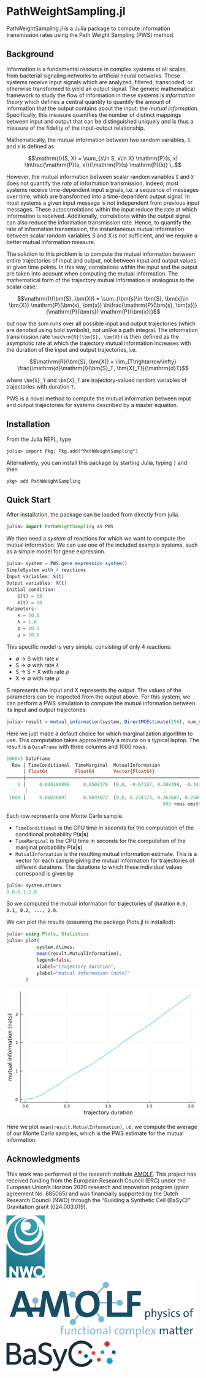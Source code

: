 # PathWeightSampling.jl

PathWeightSampling.jl is a Julia package to compute information transmission rates using the Path Weight Sampling (PWS) method.

## Background

Information is a fundamental resource in complex systems at all scales, from bacterial signaling networks to artificial neural networks. 
These systems receive input signals which are analyzed, filtered, transcoded, or otherwise transformed to yield an output signal.
The generic mathematical framework to study the flow of information in these systems is *information theory* which defines a central quantity to quantify the amount of information that the output contains about the input: the *mutual information*. Specifically, this measure quantifies the number of distinct mappings between input and output that can be distinguished uniquely and is thus a measure of the fidelity of the input-output relationship.

Mathematically, the mutual information between two random variables, ``S`` and ``X`` is defined as

```math
\mathrm{I}(S, X) = \sum_{s\in S, x\in X} \mathrm{P}(s, x) \ln\frac{\mathrm{P}(s, x)}{\mathrm{P}(s) \mathrm{P}(x)} \,.
```

However, the mutual information between scalar random variables ``S`` and ``X`` does not quantify the *rate* of information transmission. Indeed, most systems receive time-dependent input signals, i.e. a sequence of messages over time, which are transformed into a time-dependent output signal. 
In most systems a given input message is not independent from previous input messages. These autocorrelations within the input reduce the rate at which information is received. Additionally, correlations within the output signal can also reduce the information transmission rate. Hence, to quantify the rate of information transmission, the instantaneous mutual information between scalar random variables $S$ and $X$ is not sufficient, and we require a better mutual information measure.

The solution to this problem is to compute the mutual information between entire trajectories of input and output, not between input and output values at given time points. In this way, correlations within the input and the output are taken into account when computing the mutual information. The mathematical form of the trajectory mutual information is analogous to the scalar case:

```math
\mathrm{I}(\bm{S}, \bm{X}) = \sum_{\bm{s}\in \bm{S}, \bm{x}\in \bm{X}} \mathrm{P}(\bm{s}, \bm{x}) \ln\frac{\mathrm{P}(\bm{s}, \bm{x})}{\mathrm{P}(\bm{s}) \mathrm{P}(\bm{x})}
```

but now the sum runs over all possible input and output trajectories (which are denoted using bold symbols), not unlike a path integral. 
The information transmission rate ``\mathrm{R}(\bm{S}, \bm{X})`` is then defined as the asymptotic rate at which the trajectory mutual information increases with the duration of the input and output trajectories, i.e.

```math
\mathrm{R}(\bm{S}, \bm{X}) = \lim_{T\rightarrow\infty} \frac{\mathrm{d}\mathrm{I}(\bm{S}_T, \bm{X}_T)}{\mathrm{d}T}
```

where ``\bm{S}_T`` and ``\bm{X}_T`` are trajectory-valued random variables of trajectories with duration ``T``.

PWS is a novel method to compute the mutual information between input and output trajectories for systems described by a master equation. 

## Installation

From the Julia REPL, type
```
julia> import Pkg; Pkg.add("PathWeightSampling")
```

Alternatively, you can install this package by starting Julia, typing `]` and then
```
pkg> add PathWeightSampling
```

## Quick Start

After installation, the package can be loaded from directly from julia.
```julia
julia> import PathWeightSampling as PWS
```
We then need a *system* of reactions for which we want to compute the mutual information. We can use one of the included example systems, such as a simple model for gene expression.
```julia
julia> system = PWS.gene_expression_system()
SimpleSystem with 4 reactions
Input variables: S(t)
Output variables: X(t)
Initial condition:
    S(t) = 50
    X(t) = 50
Parameters:
    κ = 50.0
    λ = 1.0
    ρ = 10.0
    μ = 10.0
```
This specific model is very simple, consisting of only 4 reactions:

- ∅ → S with rate *κ*
- S → ∅ with rate *λ*
- S → S + X with rate *ρ*
- X → ∅ with rate *μ*

S represents the input and X represents the output. The values of the parameters
can be inspected from the output above.
For this system, we can perform
a PWS simulation to compute the mutual information between its input and output trajectories:

```julia
julia> result = mutual_information(system, DirectMCEstimate(256), num_samples=1000)
```

Here we just made a default choice for which marginalization algorithm to use.
This computation takes approximately a minute on a typical laptop. The result 
is a `DataFrame` with three columns and 1000 rows:

```julia
1000×3 DataFrame
  Row │ TimeConditional  TimeMarginal  MutualInformation                 
      │ Float64          Float64       Vector{Float64}                   
──────┼──────────────────────────────────────────────────────────────────
    1 │     0.000180898     0.0508378  [0.0, -0.67167, 0.388398, -0.343…
  ⋮   │        ⋮              ⋮                        ⋮
 1000 │     0.00020897      0.0694072  [0.0, 0.254173, 0.362607, 0.2584…
                                                         998 rows omitted
```

Each row represents one Monte Carlo sample.

- `TimeConditional` is the CPU time in seconds for the computation of the conditional probability P(**x**|**s**)
- `TimeMarginal` is the CPU time in seconds for the computation of the marginal probability P(**x**|**s**)
- `MutualInformation` is the resulting mutual information estimate. This is a vector for each sample giving the mutual information for trajectories of different durations. The durations to which these individual values correspond is given by

```julia
julia> system.dtimes
0.0:0.1:2.0
```

So we computed the mutual information for trajectories of duration `0.0, 0.1, 0.2, ..., 2.0`.

We can plot the results (assuming the package Plots.jl is installed):

```julia
julia> using Plots, Statistics
julia> plot(
           system.dtimes,
           mean(result.MutualInformation),
           legend=false,
           xlabel="trajectory duration",
           ylabel="mutual information (nats)"
       )
```

![Plot of the mutual information as a function of trajectory duration for the simple gene expression system.](assets/example_plot.svg)

Here we plot `mean(result.MutualInformation)`, i.e. we compute the average of our Monte Carlo samples, which is the PWS estimate for the mutual information.

## Acknowledgments

This work was performed at the research institute [AMOLF](https://amolf.nl).
This project has received funding from the European Research Council (ERC) under the European Union’s Horizon 2020 research and innovation program (grant agreement No. 885065)
and was financially supported by the Dutch Research Council (NWO) through the “Building a Synthetic Cell (BaSyC)” Gravitation grant (024.003.019).

[![Logo NWO](assets/logo-nwo.svg)](https://www.nwo.nl)
[![Logo AMOLF](assets/logo-amolf.svg)](https://amolf.nl)
[![Logo BaSyC](assets/logo-basyc.png)](https://www.basyc.nl)